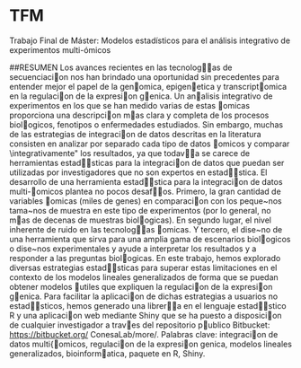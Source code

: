 # TFM
Trabajo Final de Máster: Modelos estadísticos para el análisis integrativo de experimentos multi-ómicos

##RESUMEN
Los avances recientes en las tecnologas de secuenciacion nos han brindado una
oportunidad sin precedentes para entender mejor el papel de la genomica, epigenetica
y transcriptomica en la regulacion de la expresion genica. Un analisis integrativo de
experimentos en los que se han medido varias de estas omicas proporciona una descripcion mas
clara y completa de los procesos biologicos, fenotipos o enfermedades estudiados. Sin embargo,
muchas de las estrategias de integracion de datos descritas en la literatura consisten en
analizar por separado cada tipo de datos omicos y comparar \integrativamente" los resultados,
ya que todava se carece de herramientas estadsticas para la integracion de datos que puedan
ser utilizadas por investigadores que no son expertos en estadstica.
El desarrollo de una herramienta estadstica para la integracion de datos multi-omicos
plantea no pocos desafos. Primero, la gran cantidad de variables omicas (miles de genes)
en comparacion con los peque~nos tama~nos de muestra en este tipo de experimentos (por
lo general, no mas de decenas de muestras biologicas). En segundo lugar, el nivel inherente
de ruido en las tecnologas omicas. Y tercero, el dise~no de una herramienta que sirva para
una amplia gama de escenarios biologicos o dise~nos experimentales y ayude a interpretar los
resultados y a responder a las preguntas biologicas.
En este trabajo, hemos explorado diversas estrategias estadsticas para superar estas
limitaciones en el contexto de los modelos lineales generalizados de forma que se puedan
obtener modelos utiles que expliquen la regulacion de la expresion genica. Para facilitar la
aplicacion de dichas estrategias a usuarios no estadsticos, hemos generado una librera en el
lenguaje estadstico R y una aplicacion web mediante Shiny que se ha puesto a disposicion de
cualquier investigador a traves del repositorio publico Bitbucket: https://bitbucket.org/
ConesaLab/more/.
Palabras clave: integracion de datos multi{omicos, regulacion de la
expresion genica, modelos lineales generalizados, bioinformatica, paquete
en R, Shiny.